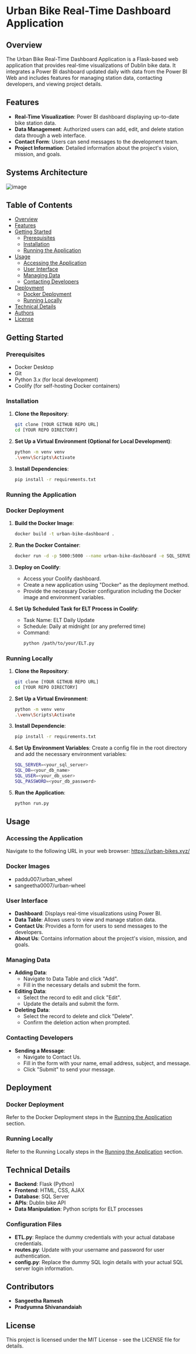 # Urban Bike Real-Time Dashboard Application

## Overview
The Urban Bike Real-Time Dashboard Application is a Flask-based web application that provides real-time visualizations of Dublin bike data. It integrates a Power BI dashboard updated daily with data from the Power BI Web and includes features for managing station data, contacting developers, and viewing project details.

## Features
- **Real-Time Visualization**: Power BI dashboard displaying up-to-date bike station data.
- **Data Management**: Authorized users can add, edit, and delete station data through a web interface.
- **Contact Form**: Users can send messages to the development team.
- **Project Information**: Detailed information about the project's vision, mission, and goals.

## Systems Architecture
![image](https://github.com/Pradyumna-yes/Urban-Bikes/assets/96283346/ab7fb688-fb83-4b0b-9018-6d9bfc6a9514)


  

## Table of Contents
- [Overview](#overview)
- [Features](#features)
- [Getting Started](#getting-started)
  - [Prerequisites](#prerequisites)
  - [Installation](#installation)
  - [Running the Application](#running-the-application)
- [Usage](#usage)
  - [Accessing the Application](#accessing-the-application)
  - [User Interface](#user-interface)
  - [Managing Data](#managing-data)
  - [Contacting Developers](#contacting-developers)
- [Deployment](#deployment)
  - [Docker Deployment](#docker-deployment)
  - [Running Locally](#running-locally)
- [Technical Details](#technical-details)
- [Authors](#authors)
- [License](#license)

## Getting Started

### Prerequisites
- Docker Desktop
- Git
- Python 3.x (for local development)
- Coolify (for self-hosting Docker containers)

### Installation
1. **Clone the Repository**:
    ```sh
    git clone [YOUR GITHUB REPO URL]
    cd [YOUR REPO DIRECTORY]
    ```
2. **Set Up a Virtual Environment (Optional for Local Development)**:
    ```sh
    python -m venv venv
    .\venv\Scripts\Activate
    ```
3. **Install Dependencies**:
    ```sh
    pip install -r requirements.txt
    ```

### Running the Application

### Docker Deployment
1. **Build the Docker Image**:
    ```sh
    docker build -t urban-bike-dashboard .
    ```
2. **Run the Docker Container**:
    ```sh
    docker run -d -p 5000:5000 --name urban-bike-dashboard -e SQL_SERVER=<your_sql_server> -e SQL_DB=<your_db_name> -e SQL_USER=<your_db_user> -e SQL_PASSWORD=<your_db_password> urban-bike-dashboard
    ```

3. **Deploy on Coolify**:
   - Access your Coolify dashboard.
   - Create a new application using "Docker" as the deployment method.
   - Provide the necessary Docker configuration including the Docker image and environment variables.

4. **Set Up Scheduled Task for ELT Process in Coolify**:
   - Task Name: ELT Daily Update
   - Schedule: Daily at midnight (or any preferred time)
   - Command:
     ```sh
     python /path/to/your/ELT.py
     ```

### Running Locally
1. **Clone the Repository**:
    ```sh
    git clone [YOUR GITHUB REPO URL]
    cd [YOUR REPO DIRECTORY]
    ```
2. **Set Up a Virtual Environment**:
    ```sh
    python -m venv venv
    .\venv\Scripts\Activate
    ```
3. **Install Dependencie**:
    ```sh
    pip install -r requirements.txt
    ```
4. **Set Up Environment Variables**:
    Create a config file in the root directory and add the necessary environment variables:
    ```sh
    SQL_SERVER=<your_sql_server>
    SQL_DB=<your_db_name>
    SQL_USER=<your_db_user>
    SQL_PASSWORD=<your_db_password>
    ```
5. **Run the Application**:
    ```sh
    python run.py
    ```

## Usage

### Accessing the Application
Navigate to the following URL in your web browser:
https://urban-bikes.xyz/

### Docker Images
- paddu007/urban_wheel
- sangeetha0007/urban-wheel

### User Interface
- **Dashboard**: Displays real-time visualizations using Power BI.
- **Data Table**: Allows users to view and manage station data.
- **Contact Us**: Provides a form for users to send messages to the developers.
- **About Us**: Contains information about the project's vision, mission, and goals.

### Managing Data
- **Adding Data**:
  - Navigate to Data Table and click "Add".
  - Fill in the necessary details and submit the form.
- **Editing Data**:
  - Select the record to edit and click "Edit".
  - Update the details and submit the form.
- **Deleting Data**:
  - Select the record to delete and click "Delete".
  - Confirm the deletion action when prompted.

### Contacting Developers
- **Sending a Message**:
  - Navigate to Contact Us.
  - Fill in the form with your name, email address, subject, and message.
  - Click "Submit" to send your message.

## Deployment

### Docker Deployment
Refer to the Docker Deployment steps in the [Running the Application](#running-the-application) section.

### Running Locally
Refer to the Running Locally steps in the [Running the Application](#running-the-application) section.

## Technical Details
- **Backend**: Flask (Python)
- **Frontend**: HTML, CSS, AJAX
- **Database**: SQL Server
- **APIs**: Dublin bike API
- **Data Manipulation**: Python scripts for ELT processes

### Configuration Files
- **ETL.py**: Replace the dummy credentials with your actual database credentials.
- **routes.py**: Update with your username and password for user authentication.
- **config.py**: Replace the dummy SQL login details with your actual SQL server login information.

## Contributors
- **Sangeetha Ramesh**
- **Pradyumna Shivanandaiah**

## License
This project is licensed under the MIT License - see the LICENSE file for details.
